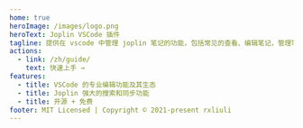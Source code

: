 ```yaml
---
home: true
heroImage: /images/logo.png
heroText: Joplin VSCode 插件
tagline: 提供在 vscode 中管理 joplin 笔记的功能，包括常见的查看、编辑笔记，管理笔记的标签，添加、修改附件，内部链接、搜索等功能。
actions:
  - link: /zh/guide/
    text: 快速上手 →
features:
  - title: VSCode 的专业编辑功能及其生态
  - title: Joplin 强大的搜索和同步功能
  - title: 开源 + 免费
footer: MIT Licensed | Copyright © 2021-present rxliuli
---
```

